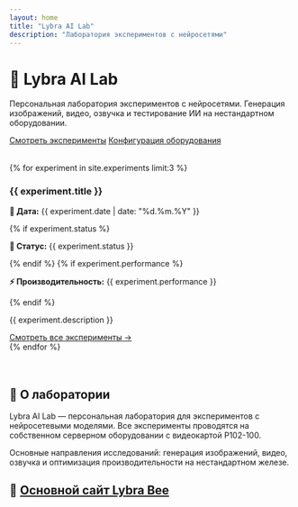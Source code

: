 ```yaml
---
layout: home
title: "Lybra AI Lab"
description: "Лаборатория экспериментов с нейросетями"
---
```


<div class="hero">
  <div class="hero-content container">
    <h1 class="hero-title">🧪 Lybra AI Lab</h1>
    <p class="hero-description">Персональная лаборатория экспериментов с нейросетями. Генерация изображений, видео, озвучка и тестирование ИИ на нестандартном оборудовании.</p>
    <div class="hero-actions">
      <a href="{{ '/experiments/' | relative_url }}" class="btn btn-primary">Смотреть эксперименты</a>
      <a href="/hardware.html" class="btn btn-secondary">Конфигурация оборудования</a>
    </div>
  </div>
</div>

<div class="cards-grid" style="margin-top:2rem;">
{% for experiment in site.experiments limit:3 %}
<div class="card">
    <h3>{{ experiment.title }}</h3>
    <p><strong>📅 Дата:</strong> {{ experiment.date | date: "%d.%m.%Y" }}</p>
    {% if experiment.status %}
    <p><strong>🎯 Статус:</strong> {{ experiment.status }}</p>
    {% endif %}
    {% if experiment.performance %}
    <p><strong>⚡ Производительность:</strong> {{ experiment.performance }}</p>
    {% endif %}
    <p>{{ experiment.description }}</p>
    <a href="{{ '/experiments/' | relative_url }}" class="btn btn-secondary">Смотреть все эксперименты →</a>
</div>
{% endfor %}
</div>

<section id="about" style="margin-top: 4rem;">
    <h2>🧪 О лаборатории</h2>
    <div class="card">
        <p>Lybra AI Lab — персональная лаборатория для экспериментов с нейросетевыми моделями. Все эксперименты проводятся на собственном серверном оборудовании с видеокартой P102-100.</p>
        <p>Основные направления исследований: генерация изображений, видео, озвучка и оптимизация производительности на нестандартном железе.</p>
    </div>
</section>

## 🔗 [Основной сайт Lybra Bee](https://lybra-bee.github.io/)
